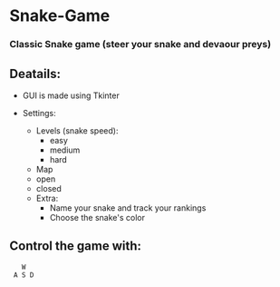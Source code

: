 # Snake-Game


### Classic Snake game (steer your snake and devaour preys) 

## Deatails:

- GUI is made using Tkinter
- Settings:
  * Levels (snake speed):
    - easy
    - medium
    - hard
   * Map
    - open
    - closed 
    
  * Extra:
    - Name your snake and track your rankings
    - Choose the snake's color 
    
   
   
## Control the game with:

       W
     A S D
